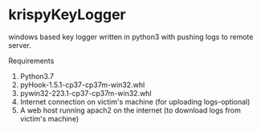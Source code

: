# krispyKeyLogger
windows based key logger written in python3 with pushing logs to remote server.

Requirements
1) Python3.7 
2) pyHook-1.5.1-cp37-cp37m-win32.whl
3) pywin32-223.1-cp37-cp37m-win32.whl
4) Internet connection on victim's machine (for uploading logs-optional)
5) A web host running apach2 on the internet (to download logs from victim's machine)
